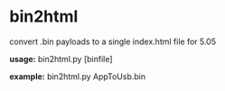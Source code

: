 # bin2html

convert .bin payloads to a single index.html file for 5.05

<b>usage:</b>
bin2html.py [binfile]


<b>example:</b>
bin2html.py AppToUsb.bin